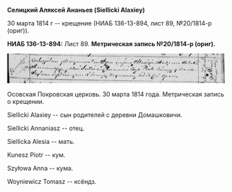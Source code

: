 **Селицкий Аляксей Ананьев (Siellicki Alaxiey)**

30 марта 1814 г -- крещение (НИАБ 136-13-894, лист 89, №20/1814-р
(ориг)).

**НИАБ 136-13-894:** Лист 89. **Метрическая запись №20/1814-р (ориг).**

![](./media/01e5f809179121e3d860db4d452d2bd4ad600917.png)

Осовская Покровская церковь. 30 марта 1814 года. Метрическая запись о
крещении.

Siellicki Alaxiey -- сын родителей с деревни Домашковичи.

Siellicki Annaniasz -- отец.

Siellicka Alesia -- мать.

Kunesz Piotr -- кум.

Szyłowa Anna -- кума.

Woyniewicz Tomasz -- ксёндз.

